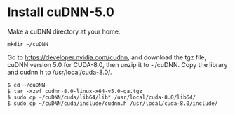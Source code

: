 # Install cuDNN-5.0
Make a cuDNN directory at your home.
```
mkdir ~/cuDNN
```
Go to https://developer.nvidia.com/cudnn, and download the tgz file, cuDNN version 5.0 for CUDA-8.0, then unzip it to ~/cuDNN. Copy the library and cudnn.h to /usr/local/cuda-8.0/.
```
$ cd ~/cuDNN
$ tar -xzvf cudnn-8.0-linux-x64-v5.0-ga.tgz
$ sudo cp ~/cuDNN/cuda/lib64/lib* /usr/local/cuda-8.0/lib64/
$ sudo cp ~/cuDNN/cuda/include/cudnn.h /usr/local/cuda-8.0/include/
```
